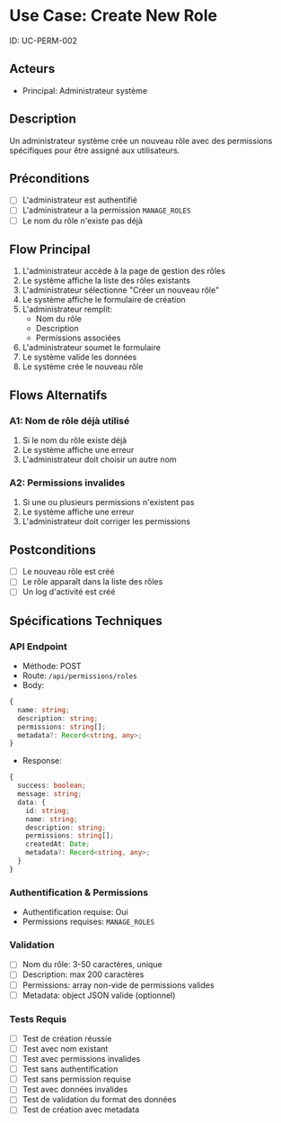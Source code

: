 # Use Case: Create New Role
ID: UC-PERM-002

## Acteurs
- Principal: Administrateur système

## Description
Un administrateur système crée un nouveau rôle avec des permissions spécifiques pour être assigné aux utilisateurs.

## Préconditions
- [ ] L'administrateur est authentifié
- [ ] L'administrateur a la permission `MANAGE_ROLES`
- [ ] Le nom du rôle n'existe pas déjà

## Flow Principal
1. L'administrateur accède à la page de gestion des rôles
2. Le système affiche la liste des rôles existants
3. L'administrateur sélectionne "Créer un nouveau rôle"
4. Le système affiche le formulaire de création
5. L'administrateur remplit:
   - Nom du rôle
   - Description
   - Permissions associées
6. L'administrateur soumet le formulaire
7. Le système valide les données
8. Le système crée le nouveau rôle

## Flows Alternatifs
### A1: Nom de rôle déjà utilisé
1. Si le nom du rôle existe déjà
2. Le système affiche une erreur
3. L'administrateur doit choisir un autre nom

### A2: Permissions invalides
1. Si une ou plusieurs permissions n'existent pas
2. Le système affiche une erreur
3. L'administrateur doit corriger les permissions

## Postconditions
- [ ] Le nouveau rôle est créé
- [ ] Le rôle apparaît dans la liste des rôles
- [ ] Un log d'activité est créé

## Spécifications Techniques
### API Endpoint
- Méthode: POST
- Route: `/api/permissions/roles`
- Body:
```typescript
{
  name: string;
  description: string;
  permissions: string[];
  metadata?: Record<string, any>;
}
```
- Response:
```typescript
{
  success: boolean;
  message: string;
  data: {
    id: string;
    name: string;
    description: string;
    permissions: string[];
    createdAt: Date;
    metadata?: Record<string, any>;
  }
}
```

### Authentification & Permissions
- Authentification requise: Oui
- Permissions requises: `MANAGE_ROLES`

### Validation
- [ ] Nom du rôle: 3-50 caractères, unique
- [ ] Description: max 200 caractères
- [ ] Permissions: array non-vide de permissions valides
- [ ] Metadata: object JSON valide (optionnel)

### Tests Requis
- [ ] Test de création réussie
- [ ] Test avec nom existant
- [ ] Test avec permissions invalides
- [ ] Test sans authentification
- [ ] Test sans permission requise
- [ ] Test avec données invalides
- [ ] Test de validation du format des données
- [ ] Test de création avec metadata
